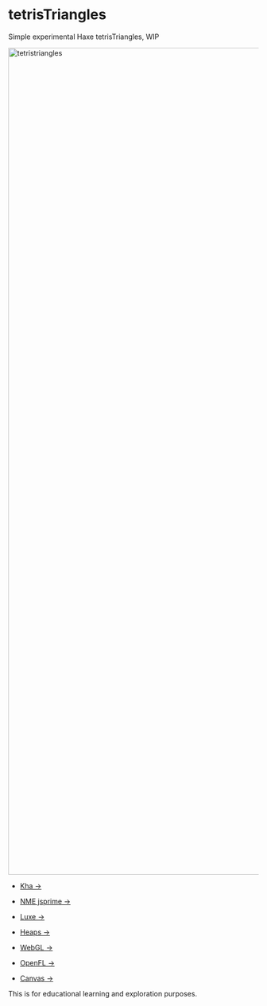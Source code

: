 # tetrisTriangles

Simple experimental Haxe tetrisTriangles, WIP

<img width="1665" alt="tetristriangles" src="https://user-images.githubusercontent.com/20134338/31321459-4e9a4a72-ac7e-11e7-9594-b837273e5f7e.png">

- [Kha ->](https://rawgit.com/nanjizal/tetrisTriangles/master/build/html5/index.html?12) 

- [NME jsprime -> ](https://rawgit.com/nanjizal/tetrisTriangles/master/binNME/jsprime/TetrisTrianglesFlash/index.html?1)

- [Luxe ->](https://rawgit.com/nanjizal/tetrisTriangles/master/binLuxe/web/index.html?1) 

- [Heaps ->](https://rawgit.com/nanjizal/tetrisTriangles/master/binHeaps/index.html?1) 

- [WebGL ->](https://rawgit.com/nanjizal/tetrisTriangles/master/binLuxe/binWebGL/index.html?1) 

- [OpenFL ->](https://rawgit.com/nanjizal/tetrisTriangles/master/binLuxe/binOpenFL/index.html?1) 

- [Canvas ->](https://rawgit.com/nanjizal/tetrisTriangles/master/binLuxe/binCanvas/index.html?1) 

This is for educational learning and exploration purposes.